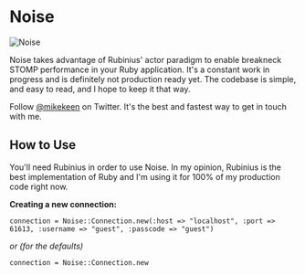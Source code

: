 Noise
=====

![Noise](http://mkeen.github.com/img/noise.png "Noise: Performant STOMP by Mike Keen")

Noise takes advantage of Rubinius' actor paradigm to enable breakneck STOMP performance in your Ruby application. It's a constant work in progress and is definitely not production ready yet. The codebase is simple, and easy to read, and I hope to keep it that way.  
  
Follow [@mikekeen](http://www.twitter.com/mikekeen) on Twitter. It's the best and fastest way to get in touch with me.  
  
How to Use
----------
You'll need Rubinius in order to use Noise. In my opinion, Rubinius is the best implementation of Ruby and I'm using it for 100% of my production code right now.  
  
**Creating a new connection:**  
  
    connection = Noise::Connection.new(:host => "localhost", :port => 61613, :username => "guest", :passcode => "guest")
*or (for the defaults)*  

    connection = Noise::Connection.new